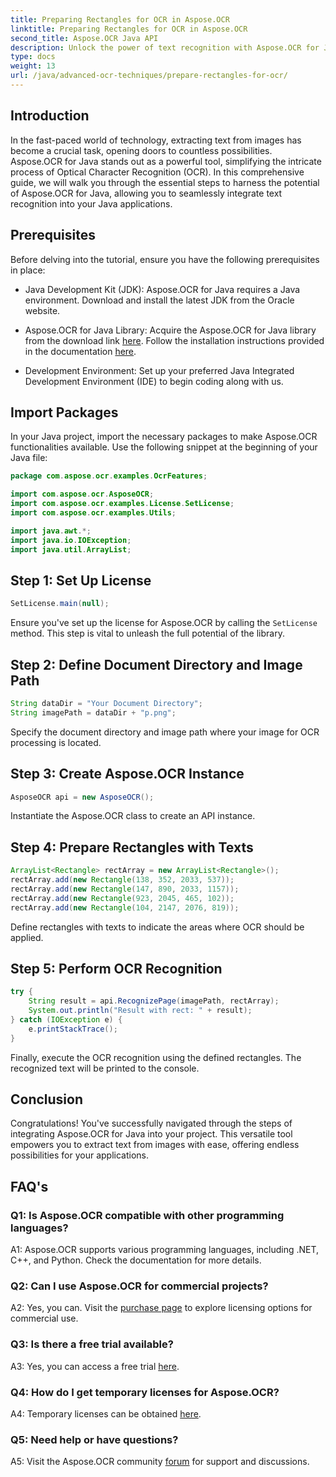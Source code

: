 ```yaml
---
title: Preparing Rectangles for OCR in Aspose.OCR
linktitle: Preparing Rectangles for OCR in Aspose.OCR
second_title: Aspose.OCR Java API
description: Unlock the power of text recognition with Aspose.OCR for Java. Follow our step-by-step guide for seamless integration. Enhance your Java applications with efficient OCR capabilities.
type: docs
weight: 13
url: /java/advanced-ocr-techniques/prepare-rectangles-for-ocr/
---
```

## Introduction

In the fast-paced world of technology, extracting text from images has become a crucial task, opening doors to countless possibilities. Aspose.OCR for Java stands out as a powerful tool, simplifying the intricate process of Optical Character Recognition (OCR). In this comprehensive guide, we will walk you through the essential steps to harness the potential of Aspose.OCR for Java, allowing you to seamlessly integrate text recognition into your Java applications.

## Prerequisites

Before delving into the tutorial, ensure you have the following prerequisites in place:

- Java Development Kit (JDK): Aspose.OCR for Java requires a Java environment. Download and install the latest JDK from the Oracle website.

- Aspose.OCR for Java Library: Acquire the Aspose.OCR for Java library from the download link [here](https://releases.aspose.com/ocr/java/). Follow the installation instructions provided in the documentation [here](https://reference.aspose.com/ocr/java/).

- Development Environment: Set up your preferred Java Integrated Development Environment (IDE) to begin coding along with us.

## Import Packages

In your Java project, import the necessary packages to make Aspose.OCR functionalities available. Use the following snippet at the beginning of your Java file:

```java
package com.aspose.ocr.examples.OcrFeatures;

import com.aspose.ocr.AsposeOCR;
import com.aspose.ocr.examples.License.SetLicense;
import com.aspose.ocr.examples.Utils;

import java.awt.*;
import java.io.IOException;
import java.util.ArrayList;
```

## Step 1: Set Up License

```java
SetLicense.main(null);
```

Ensure you've set up the license for Aspose.OCR by calling the `SetLicense` method. This step is vital to unleash the full potential of the library.

## Step 2: Define Document Directory and Image Path

```java
String dataDir = "Your Document Directory";
String imagePath = dataDir + "p.png";
```

Specify the document directory and image path where your image for OCR processing is located.

## Step 3: Create Aspose.OCR Instance

```java
AsposeOCR api = new AsposeOCR();
```

Instantiate the Aspose.OCR class to create an API instance.

## Step 4: Prepare Rectangles with Texts

```java
ArrayList<Rectangle> rectArray = new ArrayList<Rectangle>();
rectArray.add(new Rectangle(138, 352, 2033, 537));
rectArray.add(new Rectangle(147, 890, 2033, 1157));
rectArray.add(new Rectangle(923, 2045, 465, 102));
rectArray.add(new Rectangle(104, 2147, 2076, 819));
```

Define rectangles with texts to indicate the areas where OCR should be applied.

## Step 5: Perform OCR Recognition

```java
try {
    String result = api.RecognizePage(imagePath, rectArray);
    System.out.println("Result with rect: " + result);
} catch (IOException e) {
    e.printStackTrace();
}
```

Finally, execute the OCR recognition using the defined rectangles. The recognized text will be printed to the console.

## Conclusion

Congratulations! You've successfully navigated through the steps of integrating Aspose.OCR for Java into your project. This versatile tool empowers you to extract text from images with ease, offering endless possibilities for your applications.

## FAQ's

### Q1: Is Aspose.OCR compatible with other programming languages?

A1: Aspose.OCR supports various programming languages, including .NET, C++, and Python. Check the documentation for more details.

### Q2: Can I use Aspose.OCR for commercial projects?

A2: Yes, you can. Visit the [purchase page](https://purchase.aspose.com/buy) to explore licensing options for commercial use.

### Q3: Is there a free trial available?

A3: Yes, you can access a free trial [here](https://releases.aspose.com/).

### Q4: How do I get temporary licenses for Aspose.OCR?

A4: Temporary licenses can be obtained [here](https://purchase.aspose.com/temporary-license/).

### Q5: Need help or have questions?

A5: Visit the Aspose.OCR community [forum](https://forum.aspose.com/c/ocr/16) for support and discussions.
